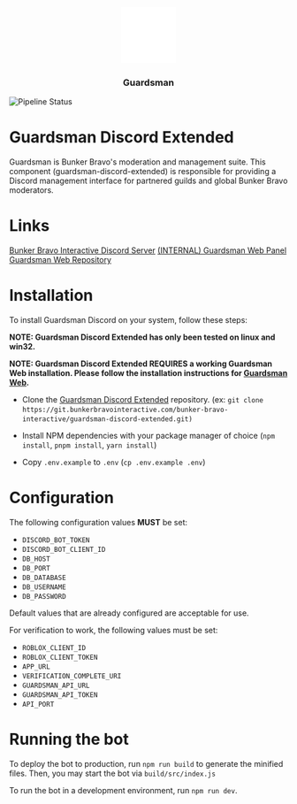 <div align="center">
    <img style="width: 100px" src="image/README/1702528067173.png" />
    <h3 style="text-align: center">Guardsman</h3>
</div

---
<img src="https://git.bunkerbravointeractive.com/bunker-bravo-interactive/guardsman-discord-extended/badges/master/pipeline.svg" alt="Pipeline Status" />


# Guardsman Discord Extended
<p>Guardsman is Bunker Bravo's moderation and management suite. This component (guardsman-discord-extended) is responsible for providing a Discord management interface for partnered guilds and global Bunker Bravo moderators. </p>

# Links
[Bunker Bravo Interactive Discord Server](https://discord.gg/GdgZeZNuBe)
[(INTERNAL) Guardsman Web Panel](https://guardsman.bunkerbravointeractive.com)
[Guardsman Web Repository](https://git.bunkerbravointeractive.com/bunker-bravo-interactive/guardsman-web)

# Installation
To install Guardsman Discord on your system, follow these steps:

**NOTE: Guardsman Discord Extended has only been tested on linux and win32.**

**NOTE: Guardsman Discord Extended REQUIRES a working Guardsman Web installation. Please follow the installation instructions for [Guardsman Web](https://git.bunkerbravointeractive.com/bunker-bravo-interactive/guardsman-web).**

- Clone the [Guardsman Discord Extended](https://git.bunkerbravointeractive.com/bunker-bravo-interactive/guardsman-discord-extended) repository. (ex: `git clone https://git.bunkerbravointeractive.com/bunker-bravo-interactive/guardsman-discord-extended.git)`

- Install NPM dependencies with your package manager of choice (`npm install`, `pnpm install`, `yarn install`)

- Copy `.env.example` to `.env` (`cp .env.example .env`)

# Configuration
The following configuration values **MUST** be set:
- `DISCORD_BOT_TOKEN`
- `DISCORD_BOT_CLIENT_ID`
- `DB_HOST`
- `DB_PORT`
- `DB_DATABASE`
- `DB_USERNAME`
- `DB_PASSWORD`

Default values that are already configured are acceptable for use.

For verification to work, the following values must be set:
- `ROBLOX_CLIENT_ID`
- `ROBLOX_CLIENT_TOKEN`
- `APP_URL`
- `VERIFICATION_COMPLETE_URI`
- `GUARDSMAN_API_URL`
- `GUARDSMAN_API_TOKEN`
- `API_PORT`

# Running the bot
To deploy the bot to production, run `npm run build` to generate the minified files. Then, you may start the bot via `build/src/index.js`

To run the bot in a development environment, run `npm run dev`.